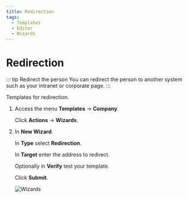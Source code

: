 ```yaml
---
title: Redirection
tags:
  - Templates
  - Editor
  - Wizards
---
```


# Redirection

::: tip Redirect the person
You can redirect the person to another system such as your intranet or corporate page.
:::

Templates for redirection.

1. Access the menu **Templates** -> **Company**.

   Click **Actions** -> **Wizards**.

2. In **New Wizard**.

   In **Type** select **Redirection**.

   In **Target** enter the address to redirect.

   Optionally in **Verify** test your template.

   Click **Submit**.

   ![Wizards](https://cdn.phishx.io/phishx-docs/images/phishx_templates_wizard_redirection_01.webp)
